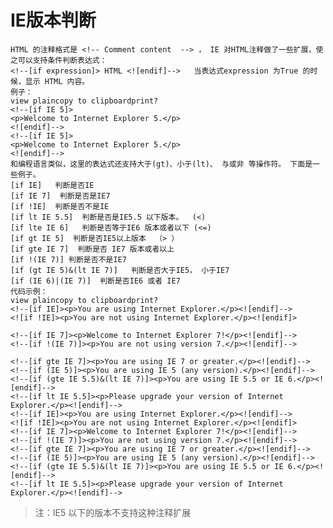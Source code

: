 # IE版本判断

    HTML 的注释格式是 <!-- Comment content  --> ， IE 对HTML注释做了一些扩展，使之可以支持条件判断表达式：
    <!--[if expression]> HTML <![endif]-->   当表达式expression 为True 的时候，显示 HTML 内容。
    例子：
    view plaincopy to clipboardprint?
    <!--[if IE 5]>  
    <p>Welcome to Internet Explorer 5.</p>  
    <![endif]-->  
    <!--[if IE 5]>
    <p>Welcome to Internet Explorer 5.</p>
    <![endif]-->
    和编程语言类似，这里的表达式还支持大于(gt)、小于(lt)、 与或非 等操作符。 下面是一些例子。
    [if IE]   判断是否IE
    [if IE 7]  判断是否是IE7
    [if !IE]  判断是否不是IE
    [if lt IE 5.5]  判断是否是IE5.5 以下版本。  (<)
    [if lte IE 6]   判断是否等于IE6 版本或者以下 (<=)
    [if gt IE 5]  判断是否IE5以上版本  （> ）
    [if gte IE 7]  判断是否 IE7 版本或者以上
    [if !(IE 7)] 判断是否不是IE7
    [if (gt IE 5)&(lt IE 7)]   判断是否大于IE5， 小于IE7
    [if (IE 6)|(IE 7)]  判断是否IE6 或者 IE7
    代码示例：
    view plaincopy to clipboardprint?
    <!--[if IE]><p>You are using Internet Explorer.</p><![endif]-->  
    <![if !IE]><p>You are not using Internet Explorer.</p><![endif]>  
   
    <!--[if IE 7]><p>Welcome to Internet Explorer 7!</p><![endif]-->  
    <!--[if !(IE 7)]><p>You are not using version 7.</p><![endif]-->  
    
    <!--[if gte IE 7]><p>You are using IE 7 or greater.</p><![endif]-->  
    <!--[if (IE 5)]><p>You are using IE 5 (any version).</p><![endif]-->  
    <!--[if (gte IE 5.5)&(lt IE 7)]><p>You are using IE 5.5 or IE 6.</p><![endif]-->  
    <!--[if lt IE 5.5]><p>Please upgrade your version of Internet Explorer.</p><![endif]-->  
    <!--[if IE]><p>You are using Internet Explorer.</p><![endif]-->
    <![if !IE]><p>You are not using Internet Explorer.</p><![endif]>
    <!--[if IE 7]><p>Welcome to Internet Explorer 7!</p><![endif]-->
    <!--[if !(IE 7)]><p>You are not using version 7.</p><![endif]-->
    <!--[if gte IE 7]><p>You are using IE 7 or greater.</p><![endif]-->
    <!--[if (IE 5)]><p>You are using IE 5 (any version).</p><![endif]-->
    <!--[if (gte IE 5.5)&(lt IE 7)]><p>You are using IE 5.5 or IE 6.</p><![endif]-->
    <!--[if lt IE 5.5]><p>Please upgrade your version of Internet Explorer.</p><![endif]-->
>    注：IE5 以下的版本不支持这种注释扩展